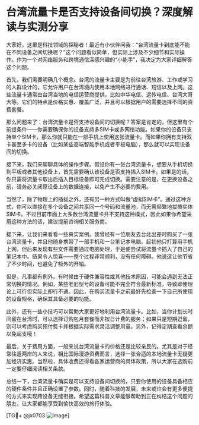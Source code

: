 # 台湾流量卡是否支持设备间切换？深度解读与实测分享

大家好，这里是科技领域的探秘者！最近有小伙伴问我：“台湾流量卡到底能不能在不同设备之间切换呢？”这个问题看似简单，但实际上涉及不少细节和实际操作。作为一个对网络服务和跨境通信深感兴趣的“小能手”，我决定为大家详细解答这个问题。

首先，我们需要明确几个概念。台湾的流量卡主要是为前往台湾旅游、工作或学习的人群设计的，它允许用户在台湾境内使用本地网络进行通话、短信以及上网。这些流量卡通常由台湾当地的电信运营商提供，比如中华电信、远传电信、台湾大哥大等。它们的特点是价格实惠、覆盖广泛，并且可以根据用户的需要选择不同的资费套餐。

那么问题来了：台湾流量卡是否支持设备间的切换呢？答案是肯定的，但这里有个前提条件——你需要确保你的设备支持多SIM卡或多网络功能。如果你的设备只支持单个SIM卡，那么你就只能在一部手机上使用这张流量卡。而如果你拥有支持双卡甚至多卡的设备（比如某些高端智能手机或者平板电脑），那么就可以实现设备间的切换。

接下来，我们来聊聊具体的操作步骤。假设你有一张台湾流量卡，想要从手机切换到平板或者其他设备上，首先需要确认该设备是否支持插入SIM卡。如果是的话，你只需将流量卡取出后插入目标设备即可完成切换。需要注意的是，在更换设备之前，请务必关闭原设备上的数据连接，以免产生不必要的费用。

当然了，除了物理上的插拔之外，还有另一种方式叫做“虚拟SIM卡”。通过这种方式，你可以直接在多个设备之间共享同一个号码和流量池，而无需频繁地拔插实体SIM卡。不过目前市面上大多数台湾流量卡并不支持这种模式，因此如果你希望采用这种方法的话，建议提前咨询相关服务商。

接下来，让我们来看看一些真实案例。我曾经有一位朋友去台北出差时购买了一张台湾流量卡，并且他随身携带了一部手机和一台笔记本电脑。起初他只打算用手机上网，但后来发现有些文件需要通过电脑处理，于是便尝试将流量卡插入了自己的笔记本中。结果令人惊喜——整个过程非常顺利，没有任何障碍。他说这让他节省了不少时间，也避免了额外的开销。

但是，凡事都有例外。有时候由于硬件兼容性或其他技术原因，可能会遇到无法正常切换的情况。例如，某些老旧型号的设备可能不完全符合最新标准，导致即使理论上可行但实际上却行不通。因此，在购买流量卡之前最好先检查一下自己所使用的设备规格，确保其具备必要的功能。

此外，还有一些小技巧可以帮助大家更好地利用台湾流量卡。比如，当你计划长时间留在台湾时，可以选择订购包月套餐而非按日计费的服务；如果只是短期逗留，则可以考虑购买预付费卡并根据实际需求灵活调整用量。另外，记得定期查看余额以免超支哦！

最后，关于费用方面，一般来说台湾流量卡的价格还是比较亲民的。尤其是对于经常往返两岸的人来说，相比国际漫游资费而言，选择一张合适的本地流量卡无疑更加经济实惠。当然啦，具体收费还得看各家运营商的具体政策，所以大家在选购前一定要仔细阅读相关条款。

总结一下，台湾流量卡确实是可以支持设备间切换的，只要你使用的设备具备相应的硬件条件并且正确设置了参数。同时，随着科技的发展，未来或许会有更多便捷的方式来实现跨设备无缝衔接。希望这篇科普文章能够帮助到正在纠结这个问题的朋友，让大家都能享受到愉快高效的旅行体验。

[TG💪+ @jx0703 ![Image](https://github.com/user-attachments/assets/dbca1d08-cadb-493c-b0ec-ad6f7a83f270)]